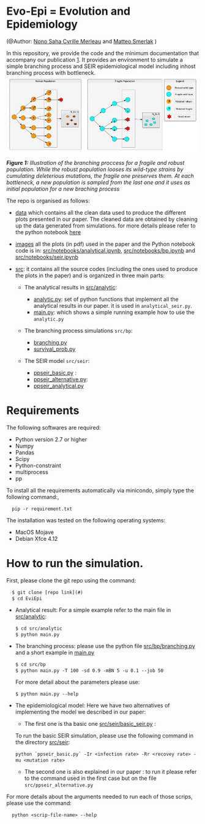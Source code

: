 # Evo-Epi = Evolution and Epidemiology
(@Author: [Nono Saha Cyrille Merleau](#) and [Matteo Smerlak](#) )


In this repository, we provide the code and the minimum documentation that accompany our publication [1](#).
It provides an environment to simulate a simple branching process and SEIR epidemiological model including inhost branching process with bottleneck.
![](images/bp/illustration.png)

***Figure 1:** Illustration of the branching proccess for a fragile and robust population. While the robust population looses its wild-type strains by cumulating deleterious mutations, the fragile one preserves them.  At each bottleneck, a new population is sampled from the last one and it uses as initial population for a new braching process*

The repo is organised as follows: 
- [data](data/) which contains all the clean data used to produce the different plots presented in our paper.  The cleaned data are obtained by cleaning up the data generated from simulations. for more details please refer to the python notebook [here](data/clean_data.ipynb)
- [images](images/) all the plots (in pdf) used in the paper and the Python notebook code is in: [src/notebooks/analytical.ipynb](src/notebooks/analytical.ipynb), [src/notebooks/bp.ipynb](src/notebooks/bp.ipynb) and [src/notebooks/seir.ipynb](src/notebooks/seir.ipynb)
- [src](src/): it contains all the source codes (including the ones used to produce the plots in the paper) and is organized in three main parts:
      
    - The analytical results in  [src/analytic](src/analytic):
    
      - [analytic.py](src/analytic.py): set of python functions that implement all the analytical results in our paper. it is used in `analytical_seir.py`.
      - [main.py](src/main.py): which shows a simple running example how to use the `analytic.py`
            
    - The branching process simulations `src/bp`:
      - [branching.py](src/bp/branching.py)
      - [survival_prob.py](src/bp/survival_prob.py)
      
    - The SEIR model `src/seir`:
       - [ppseir_basic.py](src/seir/ppseir_basic.py) : 
       - [ppseir_alternative.py](src/seir/ppseir_alternative.py): 
       - [ppseir_analytical.py](scr/seir/ppseir_analytical.py)

# Requirements
The following softwares are required:


- Python version 2.7 or higher
- Numpy
- Pandas
- Scipy
- Python-constraint
- multiprocess
- pp

To install all the requirements automatically via minicondo, simply type the following command:,

      pip -r requirement.txt
   
The installation was tested on the following operating systems: 


* MacOS Mojave 
* Debian Xfce 4.12 

# How to run the simulation.
First, please clone the git repo using the command: 
      
      $ git clone [repo link](#)
      $ cd EviEpi

- Analytical result: For a simple example refer to the main file in [src/analytic](src/analytic/main.py):
      
      $ cd src/analytic 
      $ python main.py

- The branching process: please use the python file [src/bp/branching.py](src/bp/branching.py) and a short example in [main.py](src/bp/main.py)
      
      $ cd src/bp 
      $ python main.py -T 100 -sd 0.9 -mBN 5 -u 0.1 --job 50 
      
  For more detail about the parameters please use: 
      
      $ python main.py --help

- The epidemiological model:
Here we have two alternatives of implementing the model we described in our paper: 
    - The first one is tha basic one [src/seir/basic_seir.py](src/seir/basic_seir.py) : 
    
   To run the basic SEIR simulation, please use the following command in the directory [src/seir](src/seir/): 
   
      python `ppseir_basic.py` -Ir <infection rate> -Rr <recovey rate> -mu <mutation rate>
      
   - The second one is also explained in our paper : to run it please refer to the command used in the first case but on the file `src/ppseir_alternative.py` 
   
 For more details about the arguments needed to run each of those scrips, please use the command: 
 
      python <scrip-file-name> --help 
